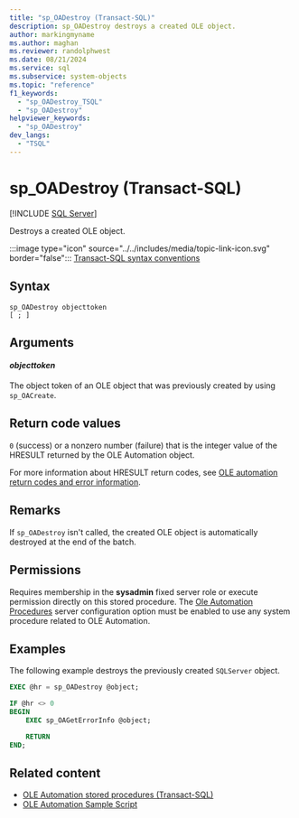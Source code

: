 ```yaml
---
title: "sp_OADestroy (Transact-SQL)"
description: sp_OADestroy destroys a created OLE object.
author: markingmyname
ms.author: maghan
ms.reviewer: randolphwest
ms.date: 08/21/2024
ms.service: sql
ms.subservice: system-objects
ms.topic: "reference"
f1_keywords:
  - "sp_OADestroy_TSQL"
  - "sp_OADestroy"
helpviewer_keywords:
  - "sp_OADestroy"
dev_langs:
  - "TSQL"
---
```

# sp_OADestroy (Transact-SQL)

[!INCLUDE [SQL Server](../../includes/applies-to-version/sqlserver.md)]

Destroys a created OLE object.

:::image type="icon" source="../../includes/media/topic-link-icon.svg" border="false"::: [Transact-SQL syntax conventions](../../t-sql/language-elements/transact-sql-syntax-conventions-transact-sql.md)

## Syntax

```syntaxsql
sp_OADestroy objecttoken
[ ; ]
```

## Arguments

#### *objecttoken*

The object token of an OLE object that was previously created by using `sp_OACreate`.

## Return code values

`0` (success) or a nonzero number (failure) that is the integer value of the HRESULT returned by the OLE Automation object.

For more information about HRESULT return codes, see [OLE automation return codes and error information](../stored-procedures/ole-automation-return-codes-and-error-information.md).

## Remarks

If `sp_OADestroy` isn't called, the created OLE object is automatically destroyed at the end of the batch.

## Permissions

Requires membership in the **sysadmin** fixed server role or execute permission directly on this stored procedure. The [Ole Automation Procedures](../../database-engine/configure-windows/ole-automation-procedures-server-configuration-option.md) server configuration option must be enabled to use any system procedure related to OLE Automation.

## Examples

The following example destroys the previously created `SQLServer` object.

```sql
EXEC @hr = sp_OADestroy @object;

IF @hr <> 0
BEGIN
    EXEC sp_OAGetErrorInfo @object;

    RETURN
END;
```

## Related content

- [OLE Automation stored procedures (Transact-SQL)](ole-automation-stored-procedures-transact-sql.md)
- [OLE Automation Sample Script](../stored-procedures/ole-automation-sample-script.md)
